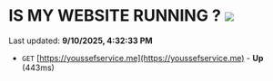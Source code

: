 # IS MY WEBSITE RUNNING ? [![](https://img.shields.io/static/v1?label=Sponsor&message=%E2%9D%A4&logo=GitHub&color=%23fe8e86)](https://github.com/sponsors/Youssef-Lehmam)

Last updated: **9/10/2025, 4:32:33 PM**

- `GET` [https://youssefservice.me](https://youssefservice.me) - **Up** (443ms)
